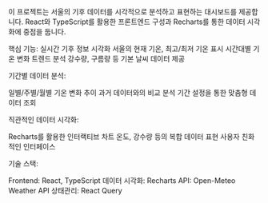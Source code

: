 이 프로젝트는 서울의 기후 데이터를 시각적으로 분석하고 표현하는 대시보드를 제공합니다. React와 TypeScript를 활용한 프론트엔드 구성과 Recharts를 통한 데이터 시각화에 중점을 둡니다.

핵심 기능:
실시간 기후 정보 시각화
서울의 현재 기온, 최고/최저 기온 표시
시간대별 기온 변화 트렌드 분석
강수량, 구름량 등 기본 날씨 데이터 제공


기간별 데이터 분석:

일별/주별/월별 기온 변화 추이
과거 데이터와의 비교 분석
기간 설정을 통한 맞춤형 데이터 조회


직관적인 데이터 시각화:

Recharts를 활용한 인터랙티브 차트
온도, 강수량 등의 복합 데이터 표현
사용자 친화적인 인터페이스



기술 스택:

Frontend: React, TypeScript
데이터 시각화: Recharts
API: Open-Meteo Weather API
상태관리: React Query


```
